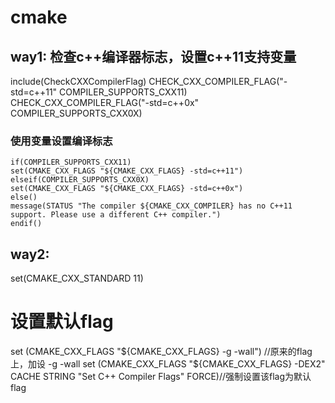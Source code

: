 <!--
 * @Author: ChengWang(cheng.wang.801@gmail.com)
 * @Date: 2020-12-02 13:50:22
 * @LastEditors: ChengWang
 * @LastEditTime: 2020-12-31 21:33:13
 * @FilePath: /note/cmake.md
-->
# cmake 

## way1: 检查c++编译器标志，设置c++11支持变量
  include(CheckCXXCompilerFlag)
  CHECK_CXX_COMPILER_FLAG("-std=c++11" COMPILER_SUPPORTS_CXX11)
  CHECK_CXX_COMPILER_FLAG("-std=c++0x" COMPILER_SUPPORTS_CXX0X)

###  使用变量设置编译标志
    if(COMPILER_SUPPORTS_CXX11)
    set(CMAKE_CXX_FLAGS "${CMAKE_CXX_FLAGS} -std=c++11")
    elseif(COMPILER_SUPPORTS_CXX0X)
    set(CMAKE_CXX_FLAGS "${CMAKE_CXX_FLAGS} -std=c++0x")
    else()
    message(STATUS "The compiler ${CMAKE_CXX_COMPILER} has no C++11 support. Please use a different C++ compiler.")
    endif()

## way2:
  set(CMAKE_CXX_STANDARD 11)
  
# 设置默认flag
  set (CMAKE_CXX_FLAGS "${CMAKE_CXX_FLAGS} -g -wall") //原来的flag上，加设 -g -wall
  set (CMAKE_CXX_FLAGS "${CMAKE_CXX_FLAGS} -DEX2" CACHE STRING "Set C++ Compiler Flags" FORCE)//强制设置该flag为默认flag